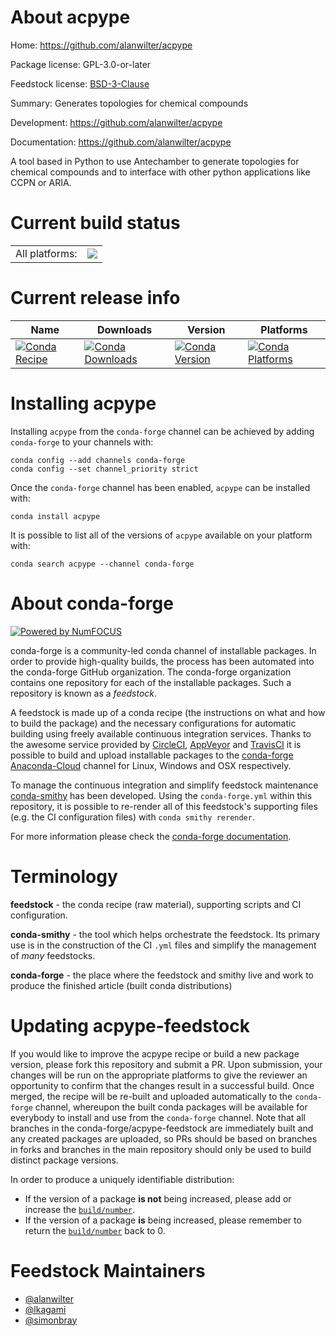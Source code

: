 About acpype
============

Home: https://github.com/alanwilter/acpype

Package license: GPL-3.0-or-later

Feedstock license: [BSD-3-Clause](https://github.com/conda-forge/acpype-feedstock/blob/master/LICENSE.txt)

Summary: Generates topologies for chemical compounds

Development: https://github.com/alanwilter/acpype

Documentation: https://github.com/alanwilter/acpype

A tool based in Python to use Antechamber to generate topologies
for chemical compounds and to interface with other python
applications like CCPN or ARIA.


Current build status
====================


<table><tr><td>All platforms:</td>
    <td>
      <a href="https://dev.azure.com/conda-forge/feedstock-builds/_build/latest?definitionId=6870&branchName=master">
        <img src="https://dev.azure.com/conda-forge/feedstock-builds/_apis/build/status/acpype-feedstock?branchName=master">
      </a>
    </td>
  </tr>
</table>

Current release info
====================

| Name | Downloads | Version | Platforms |
| --- | --- | --- | --- |
| [![Conda Recipe](https://img.shields.io/badge/recipe-acpype-green.svg)](https://anaconda.org/conda-forge/acpype) | [![Conda Downloads](https://img.shields.io/conda/dn/conda-forge/acpype.svg)](https://anaconda.org/conda-forge/acpype) | [![Conda Version](https://img.shields.io/conda/vn/conda-forge/acpype.svg)](https://anaconda.org/conda-forge/acpype) | [![Conda Platforms](https://img.shields.io/conda/pn/conda-forge/acpype.svg)](https://anaconda.org/conda-forge/acpype) |

Installing acpype
=================

Installing `acpype` from the `conda-forge` channel can be achieved by adding `conda-forge` to your channels with:

```
conda config --add channels conda-forge
conda config --set channel_priority strict
```

Once the `conda-forge` channel has been enabled, `acpype` can be installed with:

```
conda install acpype
```

It is possible to list all of the versions of `acpype` available on your platform with:

```
conda search acpype --channel conda-forge
```


About conda-forge
=================

[![Powered by
NumFOCUS](https://img.shields.io/badge/powered%20by-NumFOCUS-orange.svg?style=flat&colorA=E1523D&colorB=007D8A)](https://numfocus.org)

conda-forge is a community-led conda channel of installable packages.
In order to provide high-quality builds, the process has been automated into the
conda-forge GitHub organization. The conda-forge organization contains one repository
for each of the installable packages. Such a repository is known as a *feedstock*.

A feedstock is made up of a conda recipe (the instructions on what and how to build
the package) and the necessary configurations for automatic building using freely
available continuous integration services. Thanks to the awesome service provided by
[CircleCI](https://circleci.com/), [AppVeyor](https://www.appveyor.com/)
and [TravisCI](https://travis-ci.com/) it is possible to build and upload installable
packages to the [conda-forge](https://anaconda.org/conda-forge)
[Anaconda-Cloud](https://anaconda.org/) channel for Linux, Windows and OSX respectively.

To manage the continuous integration and simplify feedstock maintenance
[conda-smithy](https://github.com/conda-forge/conda-smithy) has been developed.
Using the ``conda-forge.yml`` within this repository, it is possible to re-render all of
this feedstock's supporting files (e.g. the CI configuration files) with ``conda smithy rerender``.

For more information please check the [conda-forge documentation](https://conda-forge.org/docs/).

Terminology
===========

**feedstock** - the conda recipe (raw material), supporting scripts and CI configuration.

**conda-smithy** - the tool which helps orchestrate the feedstock.
                   Its primary use is in the construction of the CI ``.yml`` files
                   and simplify the management of *many* feedstocks.

**conda-forge** - the place where the feedstock and smithy live and work to
                  produce the finished article (built conda distributions)


Updating acpype-feedstock
=========================

If you would like to improve the acpype recipe or build a new
package version, please fork this repository and submit a PR. Upon submission,
your changes will be run on the appropriate platforms to give the reviewer an
opportunity to confirm that the changes result in a successful build. Once
merged, the recipe will be re-built and uploaded automatically to the
`conda-forge` channel, whereupon the built conda packages will be available for
everybody to install and use from the `conda-forge` channel.
Note that all branches in the conda-forge/acpype-feedstock are
immediately built and any created packages are uploaded, so PRs should be based
on branches in forks and branches in the main repository should only be used to
build distinct package versions.

In order to produce a uniquely identifiable distribution:
 * If the version of a package **is not** being increased, please add or increase
   the [``build/number``](https://docs.conda.io/projects/conda-build/en/latest/resources/define-metadata.html#build-number-and-string).
 * If the version of a package **is** being increased, please remember to return
   the [``build/number``](https://docs.conda.io/projects/conda-build/en/latest/resources/define-metadata.html#build-number-and-string)
   back to 0.

Feedstock Maintainers
=====================

* [@alanwilter](https://github.com/alanwilter/)
* [@lkagami](https://github.com/lkagami/)
* [@simonbray](https://github.com/simonbray/)


